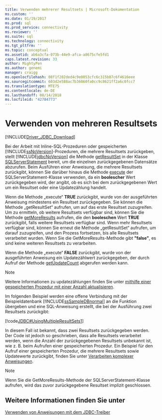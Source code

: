 ```yaml
---
title: Verwenden mehrerer Resultsets | Microsoft-Dokumentation
ms.custom: ''
ms.date: 01/19/2017
ms.prod: sql
ms.prod_service: connectivity
ms.reviewer: ''
ms.suite: sql
ms.technology: connectivity
ms.tgt_pltfrm: ''
ms.topic: conceptual
ms.assetid: ab6a3cfa-073b-44e9-afca-a8675cfe5fd1
caps.latest.revision: 33
author: MightyPen
ms.author: genemi
manager: craigg
ms.openlocfilehash: 08f1f202ded4c9e0053cfc6c315b87c6f4616eee
ms.sourcegitcommit: 603d2e588ac7b36060fa0cc9c8621ff2a6c0fcc7
ms.translationtype: MTE75
ms.contentlocale: de-DE
ms.lasthandoff: 08/14/2018
ms.locfileid: "42784773"
---
```

# <a name="using-multiple-result-sets"></a>Verwenden von mehreren Resultsets

[!INCLUDE[Driver_JDBC_Download](../../includes/driver_jdbc_download.md)]

Bei der Arbeit mit Inline-SQL-Prozeduren oder gespeicherten [!INCLUDE[ssNoVersion](../../includes/ssnoversion-md.md)]-Prozeduren, die mehrere Resultsets zurückgeben, stellt [!INCLUDE[jdbcNoVersion](../../includes/jdbcnoversion_md.md)] die Methode [getResultSet](../../connect/jdbc/reference/getresultset-method-sqlserverstatement.md) in der Klasse [SQLServerStatement](../../connect/jdbc/reference/sqlserverstatement-class.md) bereit, um die einzelnen zurückgegebenen Datensätze abzurufen. Beim Ausführen einer Anweisung, die mehrere Resultsets zurückgibt, können Sie darüber hinaus die Methode [execute](../../connect/jdbc/reference/execute-method-sqlserverstatement.md) der SQLServerStatement-Klasse verwenden, da ein **boolescher** Wert zurückgegeben wird, der angibt, ob es sich bei dem zurückgegebenen Wert um ein Resultset oder eine Updatezählung handelt.

Wenn die Methode „execute“ **TRUE** zurückgibt, wurde von der ausgeführten Anweisung mindestens ein Resultset zurückgegeben. Sie können die Methode „getResultSet“ aufrufen, um auf das erste Resultset zuzugreifen. Um zu ermitteln, ob weitere Resultsets verfügbar sind, können Sie die Methode [getMoreResults](../../connect/jdbc/reference/getmoreresults-method-sqlserverstatement.md) aufrufen, die den **booleschen** Wert **TRUE** zurückgibt, falls weitere Resultsets verfügbar sind. Wenn mehr Resultsets verfügbar sind, können Sie erneut die Methode „getResultSet“ aufrufen, um darauf zuzugreifen, und den Prozess fortsetzen, bis alle Resultsets verarbeitet wurden. Wenn Sie die GetMoreResults-Methode gibt **"false"**, es sind keine weiteren Resultsets zu verarbeiten.

Wenn die Methode „execute“ **FALSE** zurückgibt, wurde von der ausgeführten Anweisung ein Updatezählwert zurückgegeben, der durch Aufruf der Methode [getUpdateCount](../../connect/jdbc/reference/getupdatecount-method-sqlserverstatement.md) abgerufen werden kann.

> [!NOTE]  
> Weitere Informationen zu updatezählungen finden Sie unter [mithilfe einer gespeicherten Prozedur mit einer Anzahl aktualisieren](../../connect/jdbc/using-a-stored-procedure-with-an-update-count.md).

Im folgenden Beispiel werden eine offene Verbindung mit der Beispieldatenbank [!INCLUDE[ssSampleDBnormal](../../includes/sssampledbnormal_md.md)] an die Funktion übergeben und eine SQL-Anweisung erstellt, die bei der Ausführung zwei Resultsets zurückgibt:

[!code[JDBC#UsingMultipleResultSets1](../../connect/jdbc/codesnippet/Java/using-multiple-result-sets_1.java)]

In diesem Fall ist bekannt, dass zwei Resultsets zurückgegeben werden. Der Code ist jedoch so geschrieben, dass alle Resultsets verarbeitet werden, wenn die Anzahl der zurückgegebenen Resultsets unbekannt ist, wie z. B. beim Aufrufen einer gespeicherten Prozedur. Ein Beispiel für den Aufruf einer gespeicherten Prozedur, die mehrere Resultsets sowie Updatewerte zurückgibt, finden Sie unter [Verarbeiten komplexer Anweisungen](../../connect/jdbc/handling-complex-statements.md).

> [!NOTE]  
> Wenn Sie die GetMoreResults-Methode der SQLServerStatement-Klasse aufrufen, wird das zuvor zurückgegebene Resultset implizit geschlossen.

## <a name="see-also"></a>Weitere Informationen finden Sie unter

[Verwenden von Anweisungen mit dem JDBC-Treiber](../../connect/jdbc/using-statements-with-the-jdbc-driver.md)
